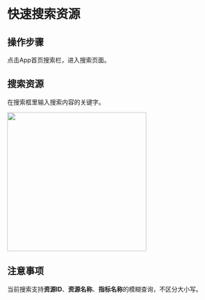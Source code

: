 # 快速搜索资源

## 操作步骤

点击App首页搜索栏，进入搜索页面。

## 搜索资源

在搜索框里输入搜索内容的关键字。

<img src="https://static.ucloud.cn/docs/urlm/images/1628822046689.png?v=1628822267" width="320">

## 注意事项

当前搜索支持**资源ID**、**资源名称**、**指标名称**的模糊查询，不区分大小写。
